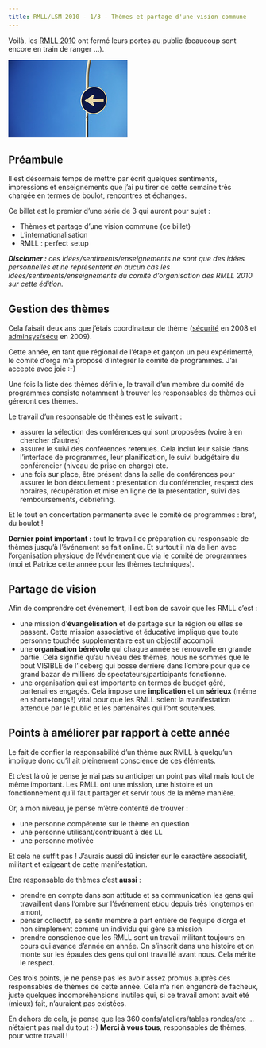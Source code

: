 ```yaml
---
title: RMLL/LSM 2010 - 1/3 - Thèmes et partage d'une vision commune
---
```


Voilà, les [RMLL 2010](http://2010.rmll.info) ont fermé leurs portes au public (beaucoup sont encore en train de ranger ...).

![direction](/assets/direction.jpg)

## Préambule

Il est désormais temps de mettre par écrit quelques sentiments, impressions et enseignements que j’ai pu tirer de cette semaine très chargée en termes de boulot, rencontres et échanges.

Ce billet est le premier d’une série de 3 qui auront pour sujet :
* Thèmes et partage d’une vision commune (ce billet)
* L’internationalisation
* RMLL : perfect setup

_**Disclamer :** ces idées/sentiments/enseignements ne sont que des idées personnelles et ne représentent en aucun cas les idées/sentiments/enseignements du comité d’organisation des RMLL 2010 sur cette édition._

## Gestion des thèmes

Cela faisait deux ans que j’étais coordinateur de thème ([sécurité](http://2008.rmll.info/-Securite-.html) en 2008 et [adminsys/sécu](http://2009.rmll.info/-Systemes-et-securite-.html) en 2009).

Cette année, en tant que régional de l’étape et garçon un peu expérimenté, le comité d’orga m’a proposé d’intégrer le comité de programmes. J’ai accepté avec joie :-)

Une fois la liste des thèmes définie, le travail d’un membre du comité de programmes consiste notamment à trouver les responsables de thèmes qui géreront ces thèmes.

Le travail d’un responsable de thèmes est le suivant :
* assurer la sélection des conférences qui sont proposées (voire à en chercher d’autres)
* assurer le suivi des conférences retenues. Cela inclut leur saisie dans l’interface de programmes, leur planification, le suivi budgétaire du conférencier (niveau de prise en charge) etc.
* une fois sur place, être présent dans la salle de conférences pour assurer le bon déroulement : présentation du conférencier, respect des horaires, récupération et mise en ligne de la présentation, suivi des remboursements, debriefing.

Et le tout en concertation permanente avec le comité de programmes : bref, du boulot !

__Dernier point important :__ tout le travail de préparation du responsable de thèmes jusqu’à l’événement se fait online. Et surtout il n’a de lien avec l’organisation physique de l’événement que via le comité de programmes (moi et Patrice cette année pour les thèmes techniques).

## Partage de vision 

Afin de comprendre cet événement, il est bon de savoir que les RMLL c’est :
* une mission d’**évangélisation** et de partage sur la région où elles se passent. Cette mission associative et éducative implique que toute personne touchée supplémentaire est un objectif accompli.
* une **organisation bénévole** qui chaque année se renouvelle en grande partie. Cela signifie qu’au niveau des thèmes, nous ne sommes que le bout VISIBLE de l’iceberg qui bosse derrière dans l’ombre pour que ce grand bazar de milliers de spectateurs/participants fonctionne.
* une organisation qui est importante en termes de budget géré, partenaires engagés. Cela impose une **implication** et un **sérieux** (même en short+tongs !) vital pour que les RMLL soient la manifestation attendue par le public et les partenaires qui l’ont soutenues.

## Points à améliorer par rapport à cette année

Le fait de confier la responsabilité d’un thème aux RMLL à quelqu’un implique donc qu’il ait pleinement conscience de ces éléments.

Et c’est là où je pense je n’ai pas su anticiper un point pas vital mais tout de même important. Les RMLL ont une mission, une histoire et un fonctionnement qu’il faut partager et servir tous de la même manière.

Or, à mon niveau, je pense m’être contenté de trouver :
* une personne compétente sur le thème en question
* une personne utilisant/contribuant à des LL
* une personne motivée

Et cela ne suffit pas ! J’aurais aussi dû insister sur le caractère associatif, militant et exigeant de cette manifestation.

Etre responsable de thèmes c’est **aussi** :
* prendre en compte dans son attitude et sa communication les gens qui travaillent dans l’ombre sur l’événement et/ou depuis très longtemps en amont,
* penser collectif, se sentir membre à part entière de l’équipe d’orga et non simplement comme un individu qui gère sa mission
* prendre conscience que les RMLL sont un travail militant toujours en cours qui avance d’année en année. On s’inscrit dans une histoire et on monte sur les épaules des gens qui ont travaillé avant nous. Cela mérite le respect.

Ces trois points, je ne pense pas les avoir assez promus auprès des responsables de thèmes de cette année. Cela n’a rien engendré de facheux, juste quelques incompréhensions inutiles qui, si ce travail amont avait été (mieux) fait, n’auraient pas existées.

En dehors de cela, je pense que les 360 confs/ateliers/tables rondes/etc ... n’étaient pas mal du tout :-) **Merci à vous tous**, responsables de thèmes, pour votre travail !


